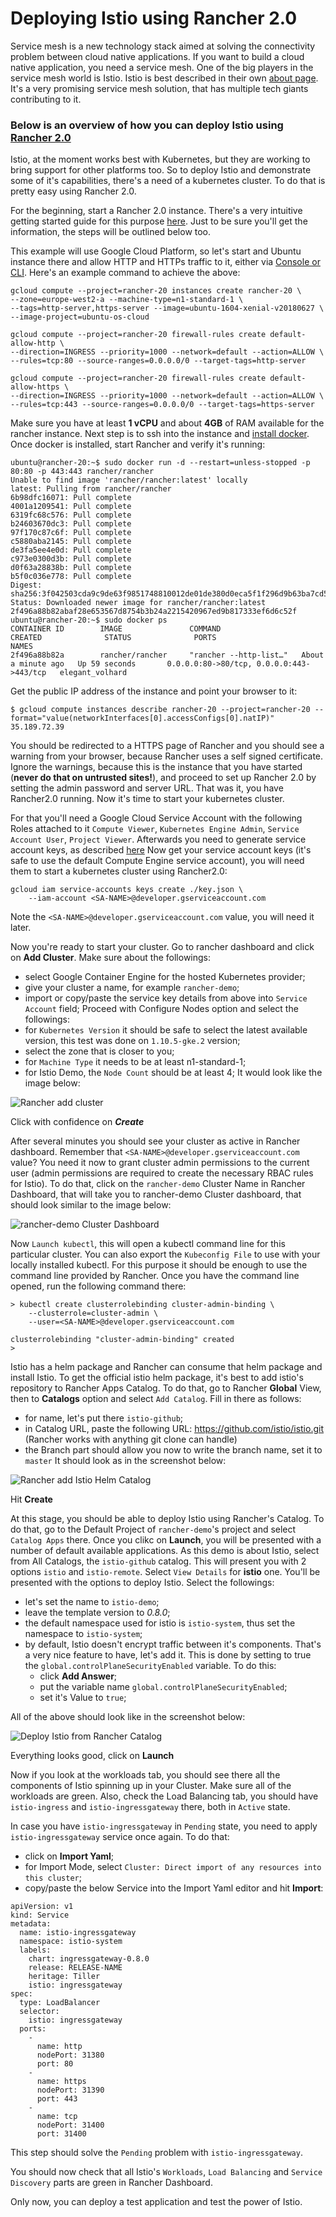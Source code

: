 # **Deploying Istio using Rancher 2.0**

Service mesh is a new technology stack aimed at solving the connectivity problem between cloud native applications. If you want to build a cloud native application, you need a service mesh. One of the big players in the service mesh world is Istio. Istio is best described in their own [about page](https://istio.io/about/intro/). It's a very promising service mesh solution, that has multiple tech giants contributing to it.

### Below is an overview of how you can deploy Istio using [Rancher 2.0](https://rancher.com/docs/rancher/v2.x/en/)

Istio, at the moment works best with Kubernetes, but they are working to bring support for other platforms too. So to deploy Istio and demonstrate some of it's capabilities, there's a need of a kubernetes cluster. To do that is pretty easy using Rancher 2.0.

For the beginning, start a Rancher 2.0 instance. There's a very intuitive getting started guide for this purpose [here](https://rancher.com/quick-start/). Just to be sure you'll get the information, the steps will be outlined below too.

This example will use Google Cloud Platform, so let's start and Ubuntu instance there and allow HTTP and HTTPs traffic to it, either via [Console or CLI](https://cloud.google.com/compute/docs/instances/create-start-instance). Here's an example command to achieve the above:
```
gcloud compute --project=rancher-20 instances create rancher-20 \
--zone=europe-west2-a --machine-type=n1-standard-1 \
--tags=http-server,https-server --image=ubuntu-1604-xenial-v20180627 \
--image-project=ubuntu-os-cloud

gcloud compute --project=rancher-20 firewall-rules create default-allow-http \
--direction=INGRESS --priority=1000 --network=default --action=ALLOW \
--rules=tcp:80 --source-ranges=0.0.0.0/0 --target-tags=http-server

gcloud compute --project=rancher-20 firewall-rules create default-allow-https \
--direction=INGRESS --priority=1000 --network=default --action=ALLOW \
--rules=tcp:443 --source-ranges=0.0.0.0/0 --target-tags=https-server
```

Make sure you have at least **1 vCPU** and about **4GB** of RAM available for the rancher instance.
Next step is to ssh into the instance and [install docker](https://docs.docker.com/install/linux/docker-ce/ubuntu/). Once docker is installed, start Rancher and verify it's running:
```
ubuntu@rancher-20:~$ sudo docker run -d --restart=unless-stopped -p 80:80 -p 443:443 rancher/rancher
Unable to find image 'rancher/rancher:latest' locally
latest: Pulling from rancher/rancher
6b98dfc16071: Pull complete
4001a1209541: Pull complete
6319fc68c576: Pull complete
b24603670dc3: Pull complete
97f170c87c6f: Pull complete
c5880aba2145: Pull complete
de3fa5ee4e0d: Pull complete
c973e0300d3b: Pull complete
d0f63a28838b: Pull complete
b5f0c036e778: Pull complete
Digest: sha256:3f042503cda9c9de63f9851748810012de01de380d0eca5f1f296d9b63ba7cd5
Status: Downloaded newer image for rancher/rancher:latest
2f496a88b82abaf28e653567d8754b3b24a2215420967ed9b817333ef6d6c52f
ubuntu@rancher-20:~$ sudo docker ps
CONTAINER ID        IMAGE               COMMAND                  CREATED              STATUS              PORTS                                      NAMES
2f496a88b82a        rancher/rancher     "rancher --http-list…"   About a minute ago   Up 59 seconds       0.0.0.0:80->80/tcp, 0.0.0.0:443->443/tcp   elegant_volhard
```

Get the public IP address of the instance and point your browser to it:
```
$ gcloud compute instances describe rancher-20 --project=rancher-20 --format="value(networkInterfaces[0].accessConfigs[0].natIP)"
35.189.72.39
```
You should be redirected to a HTTPS page of Rancher and you should see a warning from your browser, because Rancher uses a self signed certificate. Ignore the warnings, because this is the instance that you have started (**never do that on untrusted sites!**), and proceed to set up Rancher 2.0 by setting the admin password and server URL. That was it, you have Rancher2.0 running. Now it's time to start your kubernetes cluster.

For that you'll need a Google Cloud Service Account with the following Roles attached to it `Compute Viewer`, `Kubernetes Engine Admin`, `Service Account User`, `Project Viewer`. Afterwards you need to generate service account keys, as described [here](https://cloud.google.com/iam/docs/creating-managing-service-account-keys)
Now get your service account keys (it's safe to use the default Compute Engine service account), you will need them to start a kubernetes cluster using Rancher2.0:
```
gcloud iam service-accounts keys create ./key.json \
    --iam-account <SA-NAME>@developer.gserviceaccount.com
```

Note the `<SA-NAME>@developer.gserviceaccount.com` value, you will need it later.

Now you're ready to start your cluster. Go to rancher dashboard and click on **Add Cluster**. Make sure about the followings:
 * select Google Container Engine for the hosted Kubernetes provider;
 * give your cluster a name, for example `rancher-demo`;
 * import or copy/paste the service key details from above into `Service Account` field;
Proceed with Configure Nodes option and select the followings:
 * for `Kubernetes Version` it should be safe to select the latest available version, this test was done on `1.10.5-gke.2` version;
 * select the zone that is closer to you;
 * for `Machine Type` it needs to be at least n1-standard-1;
 * for Istio Demo, the `Node Count` should be at least 4;
It would look like the image below:

![Rancher add cluster](screenshots/rancher-add-cluster01.png)

Click with confidence on ***Create***

After several minutes you should see your cluster as active in Rancher dashboard. Remember that `<SA-NAME>@developer.gserviceaccount.com` value? You need it now to grant cluster admin permissions to the current user (admin permissions are required to create the necessary RBAC rules for Istio). To do that, click on the `rancher-demo` Cluster Name in Rancher Dashboard, that will take you to rancher-demo Cluster dashboard, that should look similar to the image below:

![rancher-demo Cluster Dashboard](screenshots/rancher-cluster-dashboard01.png)

Now `Launch kubectl`, this will open a kubectl command line for this particular cluster. You can also export the `Kubeconfig File` to use with your locally installed kubectl. For this purpose it should be enough to use the command line provided by Rancher. Once you have the command line opened, run the following command there:
```
> kubectl create clusterrolebinding cluster-admin-binding \
    --clusterrole=cluster-admin \
    --user=<SA-NAME>@developer.gserviceaccount.com

clusterrolebinding "cluster-admin-binding" created
>
```

Istio has a helm package and Rancher can consume that helm package and install Istio. To get the official istio helm package, it's best to add istio's repository to Rancher Apps Catalog. To do that, go to Rancher **Global** View, then to **Catalogs** option and select `Add Catalog`. Fill in there as follows:
* for name, let's put there `istio-github`;
* in Catalog URL, paste the following URL: https://github.com/istio/istio.git (Rancher works with anything git clone can handle)
* the Branch part should allow you now to write the branch name, set it to `master`
It should look as in the screenshot below:

![Rancher add Istio Helm Catalog](screenshots/rancher-add-catalog01.png)

Hit **Create**

At this stage, you should be able to deploy Istio using Rancher's Catalog. To do that, go to the Default Project of `rancher-demo`'s project and select `Catalog Apps` there. Once you clikc on **Launch**, you will be presented with a number of default available applications. As this demo is about Istio, select from All Catalogs, the `istio-github` catalog. This will present you with 2 options `istio` and `istio-remote`. Select `View Details` for **istio** one. You'll be presented with the options to deploy Istio. Select the followings:
* let's set the name to `istio-demo`;
* leave the template version to *0.8.0*;
* the default namespace used for istio is `istio-system`, thus set the namespace to `istio-system`;
* by default, Istio doesn't encrypt traffic between it's components. That's a very nice feature to have, let's add it. This is done by setting to true the `global.controlPlaneSecurityEnabled` variable. To do this:
  - click **Add Answer**;
  - put the variable name `global.controlPlaneSecurityEnabled`;
  - set it's Value to `true`;

All of the above should look like in the screenshot below:

![Deploy Istio from Rancher Catalog](screenshots/rancher-deploy-istio-from-catalog01.png)

Everything looks good, click on **Launch**

Now if you look at the workloads tab, you should see there all the components of Istio spinning up in your Cluster. Make sure all of the workloads are green. Also, check the Load Balancing tab, you should have `istio-ingress` and `istio-ingressgateway` there, both in `Active` state.

In case you have `istio-ingressgateway` in `Pending` state, you need to apply `istio-ingressgateway` service once again. To do that:
* click on **Import Yaml**;
* for Import Mode, select `Cluster: Direct import of any resources into this cluster`;
* copy/paste the below Service into the Import Yaml editor and hit **Import**:
```
apiVersion: v1
kind: Service
metadata:
  name: istio-ingressgateway
  namespace: istio-system
  labels:
    chart: ingressgateway-0.8.0
    release: RELEASE-NAME
    heritage: Tiller
    istio: ingressgateway
spec:
  type: LoadBalancer
  selector:
    istio: ingressgateway
  ports:
    -
      name: http
      nodePort: 31380
      port: 80
    -
      name: https
      nodePort: 31390
      port: 443
    -
      name: tcp
      nodePort: 31400
      port: 31400
```  
This step should solve the `Pending` problem with `istio-ingressgateway`.

You should now check that all Istio's `Workloads`, `Load Balancing` and `Service Discovery` parts are green in Rancher Dashboard.

Only now, you can deploy a test application and test the power of Istio.
